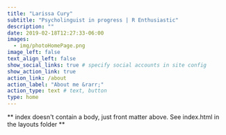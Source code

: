 ```yaml
---
title: "Larissa Cury"
subtitle: "Psycholinguist in progress | R Enthusiastic"
description: ""
date: 2019-02-18T12:27:33-06:00
images:
  - img/photoHomePage.png
image_left: false
text_align_left: false
show_social_links: true # specify social accounts in site config
show_action_link: true
action_link: /about
action_label: "About me &rarr;"
action_type: text # text, button
type: home
---
```


** index doesn't contain a body, just front matter above.
See index.html in the layouts folder **
